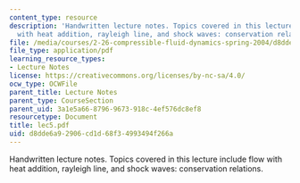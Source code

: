 ```yaml
---
content_type: resource
description: 'Handwritten lecture notes. Topics covered in this lecture include flow
  with heat addition, rayleigh line, and shock waves: conservation relations.'
file: /media/courses/2-26-compressible-fluid-dynamics-spring-2004/d8dde6a92906cd1d68f34993494f266a_lec5.pdf
file_type: application/pdf
learning_resource_types:
- Lecture Notes
license: https://creativecommons.org/licenses/by-nc-sa/4.0/
ocw_type: OCWFile
parent_title: Lecture Notes
parent_type: CourseSection
parent_uid: 3a1e5a66-8796-9673-918c-4ef576dc8ef8
resourcetype: Document
title: lec5.pdf
uid: d8dde6a9-2906-cd1d-68f3-4993494f266a
---
```

Handwritten lecture notes. Topics covered in this lecture include flow with heat addition, rayleigh line, and shock waves: conservation relations.
